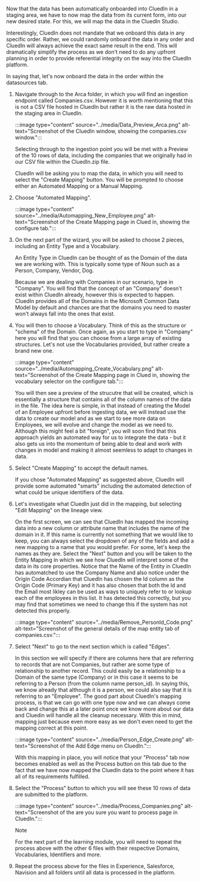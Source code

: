 Now that the data has been automatically onboarded into CluedIn in a staging area, we have to now map the data from its current form, into our new desired state. For this, we will map the data in the CluedIn Studio.

Interestingly, CluedIn does not mandate that we onboard this data in any specific order. Rather, we could randomly onboard the data in any order and CluedIn will always achieve the exact same result in the end. This will dramatically simplify the process as we don't need to do any upfront planning in order to provide referential integrity on the way into the CluedIn platform.

In saying that, let's now onboard the data in the order within the datasources tab.

1. Navigate through to the Arca folder, in which you will find an ingestion endpoint called Companies.csv. However it is worth mentioning that this is not a CSV file hosted in CluedIn but rather it is the raw data hosted in the staging area in CluedIn.

    :::image type="content" source="../media/Data_Preview_Arca.png" alt-text="Screenshot of the CluedIn window, showing the companies.csv window.":::

    Selecting through to the ingestion point you will be met with a Preview of the 10 rows of data, including the companies that we originally had in our CSV file within the CluedIn.zip file.

    CluedIn will be asking you to map the data, in which you will need to select the "Create Mapping" button. You will be prompted to choose either an Automated Mapping or a Manual Mapping.

1. Choose "Automated Mapping".

    :::image type="content" source="../media/Automapping_New_Employee.png" alt-text="Screenshot of the Create Mapping page in Clued in, showing the configure tab.":::

1. On the next part of the wizard, you will be asked to choose 2 pieces, including an Entity Type and a Vocabulary.

    An Entity Type in CluedIn can be thought of as the Domain of the data we are working with. This is typically some type of Noun such as a Person, Company, Vendor, Dog.

    Because we are dealing with Companies in our scenario, type in "Company". You will find that the concept of an "Company" doesn't exist within CluedIn already, however this is expected to happen. CluedIn provides all of the Domains in the Microsoft Common Data Model by default and chances are that the domains you need to master won't always fall into the ones that exist.

1. You will then to choose a Vocabulary. Think of this as the structure or "schema" of the Domain. Once again, as you start to type in "Company" here you will find that you can choose from a large array of existing structures. Let's not use the Vocabularies provided, but rather create a brand new one.

    :::image type="content" source="../media/Automapping_Create_Vocabulary.png" alt-text="Screenshot of the Create Mapping page in Clued in, showing the vocabulary selector on the configure tab.":::

    You will then see a preview of the strucutre that will be created, which is essentially a structure that contains all of the column names of the data in the file. The idea here is simple, in that instead of creating the Model of an Employee upfront before ingesting data, we will instead use the data to create our model and as we start to see more data on Employees, we will evolve and change the model as we need to. Although this might feel a bit "foreign", you will soon find that this approach yields an automated way for us to integrate the data - but it also gets us into the momentum of being able to deal and work with changes in model and making it almost seemless to adapt to changes in data.

1. Select "Create Mapping" to accept the default names.

    If you chose "Automated Mapping" as suggested above, CluedIn will provide some automated "smarts" including the automated detection of what could be unique identifiers of the data.

1. Let's investigate what CluedIn just did in the mapping, but selecting "Edit Mapping" on the lineage view.

    On the first screen, we can see that CluedIn has mapped the incoming data into a new column or attribute name that includes the name of the domain in it. If this name is currently not something that we would like to keep, you can always select the dropdown of any of the fields and add a new mapping to a name that you would prefer. For some, let's keep the names as they are. Select the "Next" button and you will be taken to the Entity Mapping in which we see how CluedIn will interpret some of the data in its core properties. Notice that the Name of the Entity in CluedIn has automatched to use the Company Name and also notice under the Origin Code Accordian that CluedIn has chosen the Id column as the Origin Code (Primary Key) and it has also chosen that both the Id and the Email most likley can be used as ways to uniquely refer to or lookup each of the employees in this list. It has detected this correctly, but you may find that sometimes we need to change this if the system has not detected this properly.

    :::image type="content" source="../media/Remove_PersonId_Code.png" alt-text="Screenshot of the general details of the map entity tab of companies.csv.":::

1. Select "Next" to go to the next section which is called "Edges".

    In this section we will specify if there are columns here that are referring to records that are not Companies, but rather are some type of relationship to another record. This could easily be a relationship to a Domain of the same type (Company) or in this case it seems to be referring to a Person (from the column name person_id). In saying this, we know already that although it is a person, we could also say that it is referring to an "Employee". The good part about CluedIn's mapping process, is that we can go with one type now and we can always come back and change this at a later point once we know more about our data and Cluedin will handle all the cleanup necessary. With this in mind, mapping just because even more easy as we don't even need to get the mapping correct at this point.

    :::image type="content" source="../media/Person_Edge_Create.png" alt-text="Screenshot of the Add Edge menu on CluedIn.":::

    With this mapping in place, you will notice that your "Process" tab now becomes enabled as well as the Process button on this tab due to the fact that we have now mapped the CluedIn data to the point where it has all of its requirements fulfilled.

1. Select the "Process" button to which you will see these 10 rows of data are submitted to the platform.

    :::image type="content" source="../media/Process_Companies.png" alt-text="Screenshot of the are you sure you want to process page in CluedIn.":::

    >[!NOTE]
    > For the next part of the learning module, you will need to repeat the process above with the other 6 files with their respective Domains, Vocabularies, Identifiers and more.

1. Repeat the process above for the files in Experience, Salesforce, Navision and all folders until all data is processed in the platform.